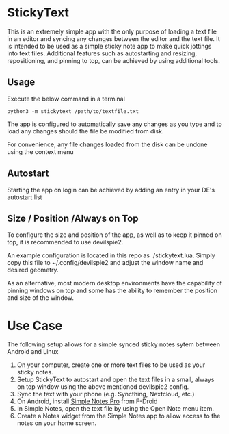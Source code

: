 # StickyText

This is an extremely simple app with the only purpose of loading a text file in an editor and syncing any changes between the
editor and the text file. It is intended to be used as a simple sticky note app to make quick jottings into text files. Additional features such
as autostarting and resizing, repositioning, and pinning to top, can be achieved by using additional tools.


## Usage

Execute the below command in a terminal
```commandline
python3 -m stickytext /path/to/textfile.txt
```

The app is configured to automatically save any changes as you type and to load any changes should the file be modified
from disk.

For convenience, any file changes loaded from the disk can be undone using the context menu


## Autostart
Starting the app on login can be achieved by adding an entry in your DE's autostart list

## Size / Position /Always on Top
To configure the size and position of the app, as well as to keep it pinned on top, it is recommended to use
devilspie2.

An example configuration is located in this repo as ./stickytext.lua. Simply copy this file to ~/.config/devilspie2 and adjust the window
name and desired geometry.

As an alternative, most modern desktop environments have the capability of pinning windows on top and some has the ability to remember the position
and size of the window.


# Use Case

The following setup allows for a simple synced sticky notes sytem between Android and Linux

1. On your computer, create one or more text files to be used as your sticky notes.
2. Setup StickyText to autostart and open the text files in a small, always on top window using the above mentioned devilspie2 config.
3. Sync the text with your phone (e.g. Syncthing, Nextcloud, etc.)
4. On Android, install [Simple Notes Pro](https://f-droid.org/packages/com.simplemobiletools.notes.pro/) from F-Droid
5. In Simple Notes, open the text file by using the Open Note menu item.
6. Create a Notes widget from the Simple Notes app to allow access to the notes on your home screen.
